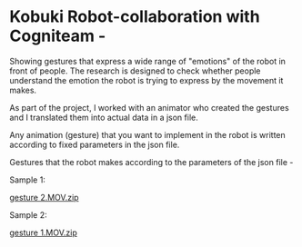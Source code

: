 # Kobuki Robot-collaboration with Cogniteam - 

Showing gestures that express a wide range of "emotions" of the robot in front of people. 
The research is designed to check whether people understand the emotion the robot is trying to express by the movement it makes.

As part of the project, I worked with an animator who created the gestures and I translated them into actual data in a json file.

Any animation (gesture) that you want to implement in the robot is written according to fixed parameters in the json file.

Gestures that the robot makes according to the parameters of the json file -

Sample 1:

[gesture 2.MOV.zip](https://github.com/omriamidi/Tray_Robot/files/14542959/gesture.2.MOV.zip)


Sample 2:

[gesture 1.MOV.zip](https://github.com/omriamidi/Tray_Robot/files/14542982/gesture.1.MOV.zip)
